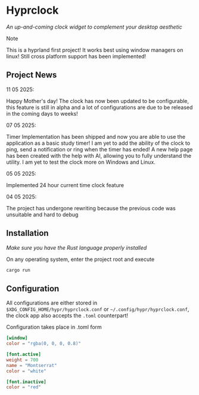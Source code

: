 # Hyprclock
_An up-and-coming clock widget to complement your desktop aesthetic_

> [!Note] 
> This is a hyprland first project! It works best using window managers on linux!
> Still cross platform support has been implemented!

## Project News
11 05 2025:
    <p>
    Happy Mother's day!
    The clock has now been updated to be configurable, this feature is still in alpha and a lot of configurations are due to be released in the coming days to weeks!
    </p>

07 05 2025:
    <p>
    Timer Implementation has been shipped and now you are able to use the application as a basic study timer!
    I am yet to add the ability of the clock to ping, send a notification or ring when the timer has ended!
    A new help page has been created with the help with AI, allowing you to fully understand the utility. 
    I am yet to test the clock more on Windows and Linux.
    </p>

05 05 2025:
    <p>
    Implemented 24 hour current time clock feature
    </p>

04 05 2025:
    <p>
    The project has undergone rewriting because the previous code was unsuitable and hard to debug
    </p>

## Installation
_Make sure you have the Rust language properly installed_

On any operating system, enter the project root and execute

```bash
cargo run
```

## Configuration
All configurations are either stored in `$XDG_CONFIG_HOME/hypr/hyprclock.conf` or `~/.config/hypr/hyprclock.conf`, the clock app also accepts the `.toml` counterpart!

Configuration takes place in .toml form

```toml
[window]
color = "rgba(0, 0, 0, 0.8)"

[font.active]
weight = 700
name = "Montserrat"
color = "white"

[font.inactive]
color = "red"
```
